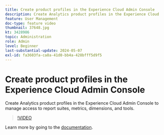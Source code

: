 ```yaml
---
title: Create product profiles in the Experience Cloud Admin Console
description: Create Analytics product profiles in the Experience Cloud Admin Console to manage access to report suites, metrics, dimensions, and tools.
feature: User Management
doc-type: feature video
thumbnail: 37648.jpg
kt: 3428986
topic: Administration
role: Admin
level: Beginner
last-substantial-update: 2024-05-07
exl-id: fa3603fa-ca8a-41d0-bb4a-428bfff5d9f5
---
```

# Create product profiles in the Experience Cloud Admin Console

Create Analytics product profiles in the Experience Cloud Admin Console to manage access to report suites, metrics, dimensions, and tools.

>[!VIDEO](https://video.tv.adobe.com/v/3428986/?learn=on)

Learn more by going to the [documentation](https://experienceleague.adobe.com/en/docs/analytics/admin/admin-console/permissions/product-profile).

